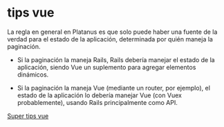 # tips vue

La regla en general en Platanus es que solo puede haber una fuente de la verdad para el estado de la aplicación, determinada por quién maneja la paginación.

* Si la paginación la maneja Rails, Rails debería manejar el estado de la aplicación, siendo Vue un suplemento para agregar elementos dinámicos.

* Si la paginación la maneja Vue (mediante un router, por ejemplo), el estado de la aplicación lo debería manejar Vue (con Vuex probablemente), usando Rails principalmente como API.

[Super tips vue](tips_vue/super_tips_vue.md)
